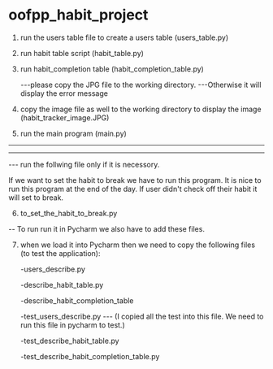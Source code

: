 # oofpp_habit_project
1. run the users table file to create a users table (users_table.py)
2. run habit table script (habit_table.py)
3. run habit_completion table (habit_completion_table.py)

   ---please copy the JPG file to the working directory. 
   ---Otherwise it will display the error message
4. copy the image file as well to the working directory to display the image
   (habit_tracker_image.JPG)

5. run the main program (main.py)

---
---
--- run the follwing file only if it is necessory. 

If we want to set the habit to break we have to run this program. 
It is nice to run this program at the end of the day. If user didn't check off their
habit it will set to break.

6. to_set_the_habit_to_break.py


-- To run run it in Pycharm we also have to add these files.

7. when we load it into Pycharm then we need to copy the following files (to test the application):
   
   -users_describe.py
   
   -describe_habit_table.py
   
   -describe_habit_completion_table
   
   -test_users_describe.py      --- (I copied all the test into this file. We need to run this file in pycharm to test.)
   
   -test_describe_habit_table.py
   
   -test_describe_habit_completion_table.py
   
   
   

